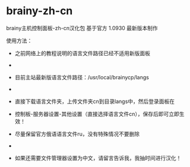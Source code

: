 # brainy-zh-cn
brainy主机控制面板-zh-cn汉化包
基于官方 1.0930 最新版本制作

使用方法：</br>
* 之前网络上的教程说明的语言文件路径已经不适用新版面板</br>
* 
* 目前主站最新版语言文件路径：/usr/local/brainycp/langs</br>
* 
* 直接下载语言文件夹，上传文件夹cn到目录langs中，然后登录面板在</br>
* 控制板-服务器设置-其他设置（直接选择语言文件cn），保存后即可立即生效！</br>
  
* 尽量保留官方俄语语言文件ru，没有特殊情况不要删除</br>
* 
* 如果还需要文件管理器设置为中文，请留言告诉我，我抽时间进行汉化！
